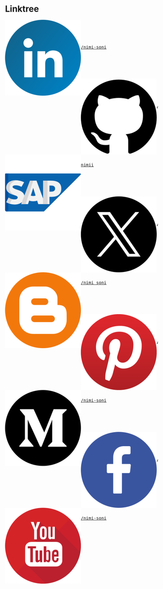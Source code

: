 # Linktree

<p>
 <a href = "https://www.linkedin.com/in/nimi-soni/">  
    <img src = "https://github.com/nimi-soni/Linktree/blob/main/Linktree/linkedin.png" width = "250" height = "250" align = "left">    
 </a>
 <div width = "250" height = "250"> 
    <br/><br/><br/><br/>
    <a href = "https://www.linkedin.com/in/nimi-soni/">  
    <pre text-align = "center">/nimi-soni</pre> 
    </a>
    <br/><br/><br/><br/>
 </div>
 </p>
 
<p>
 <a href = "https://github.com/nimi-soni">  
    <img src = "https://github.com/nimi-soni/Linktree/blob/main/Linktree/github.png" width = "250" height = "250" align = "left">    
 </a>
 <div width = "250" height = "250"> 
    <br/><br/><br/><br/>
    <a href = "https://github.com/nimi-soni">  
    <pre text-align = "center">/nimi-soni</pre> 
    </a>
    <br/><br/><br/><br/>
 </div>
 </p>
 
<p>
 <a href = "https://profile.sap.com/u/nimii">  
    <img src = "https://github.com/nimi-soni/Linktree/blob/main/Linktree/sap.png" width = "250" height = "250" align = "left">    
 </a>
 <div width = "250" height = "250"> 
    <br/><br/><br/><br/>
    <a href = "https://profile.sap.com/u/nimii">  
    <pre text-align = "center">nimii</pre> 
    </a>
    <br/><br/><br/><br/>
 </div>
 </p>

<p>
 <a href = "https://x.com/nimi_soni">  
    <img src = "https://github.com/nimi-soni/Linktree/blob/main/Linktree/twitter.png" width = "250" height = "250" align = "left">    
 </a>
 <div width = "250" height = "250"> 
    <br/><br/><br/><br/>
    <a href = "https://x.com/nimi_soni">  
    <pre text-align = "center">/nimi_soni</pre> 
    </a>
    <br/><br/><br/><br/>
 </div>
 </p>

<p>
 <a href = "https://nimisoni.blogspot.com/">  
    <img src = "https://github.com/nimi-soni/Linktree/blob/main/Linktree/blogger.png" width = "250" height = "250" align = "left">    
 </a>
 <div width = "250" height = "250"> 
    <br/><br/><br/><br/>
    <a href = "https://nimisoni.blogspot.com/">  
    <pre text-align = "center">/nimi_soni</pre> 
    </a>
    <br/><br/><br/><br/>
 </div>
 </p>

<p>
 <a href = "">  
    <img src = "https://github.com/nimi-soni/Linktree/blob/main/Linktree/pinterest.png" width = "250" height = "250" align = "left">    
 </a>
 <div width = "250" height = "250"> 
    <br/><br/><br/><br/>
    <a href = "https://nimisoni.blogspot.com/">  
    <pre text-align = "center">/nimi_soni</pre> 
    </a>
    <br/><br/><br/><br/>
 </div>
 </p>

 <p>
 <a href = "https://nimi-soni.medium.com/">  
    <img src = "https://github.com/nimi-soni/Linktree/blob/main/Linktree/medium_logo.png" width = "250" height = "250" align = "left">    
 </a>
 <div width = "250" height = "250"> 
    <br/><br/><br/><br/>
    <a href = "https://nimi-soni.medium.com/">  
    <pre text-align = "center">/nimi-soni</pre> 
    </a>
    <br/><br/><br/><br/>
 </div>
 </p>

  <p>
 <a href = "https://nimi-soni.medium.com/">  
    <img src = "https://github.com/nimi-soni/Linktree/blob/main/Linktree/facebook.png" width = "250" height = "250" align = "left">    
 </a>
 <div width = "250" height = "250"> 
    <br/><br/><br/><br/>
    <a href = "https://nimi-soni.medium.com/">  
    <pre text-align = "center">/nimi-soni</pre> 
    </a>
    <br/><br/><br/><br/>
 </div>
 </p>

   <p>
 <a href = "https://nimi-soni.medium.com/">  
    <img src = "https://github.com/nimi-soni/Linktree/blob/main/Linktree/youtube.png" width = "250" height = "250" align = "left">    
 </a>
 <div width = "250" height = "250"> 
    <br/><br/><br/><br/>
    <a href = "https://nimi-soni.medium.com/">  
    <pre text-align = "center">/nimi-soni</pre> 
    </a>
    <br/><br/><br/><br/>
 </div>
 </p>
 
 
<!--   
<table border="0">
<tr>
    <td> 
    <a href = "https://www.linkedin.com/in/nimi-soni/">  
    <img src = "https://github.com/nimi-soni/Linktree/blob/main/Linktree/linkedin.png" width = "250" height = "250">    
    </a>
    </td>
    <td>
    <a href = "https://www.linkedin.com/in/nimi-soni/">  
    <h1>/nimi-soni</h1> 
    </a>    
    </td>
</tr>
-->
  
